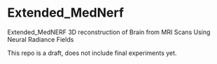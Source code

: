 # Extended_MedNerf
 Extended_MedNERF  3D reconstruction of Brain from MRI Scans Using Neural Radiance Fields  

This repo is a draft, does not include final experiments yet.
